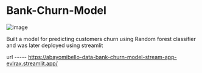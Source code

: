 # Bank-Churn-Model

![image](https://user-images.githubusercontent.com/94766302/218591064-a2d4d538-3e5f-4f7d-a3f6-84bc1d0e7163.png)


Built a model for predicting customers churn using Random forest classifier and was later deployed using streamlit






url ----- https://abayomibello-data-bank-churn-model-stream-app-evlrax.streamlit.app/
